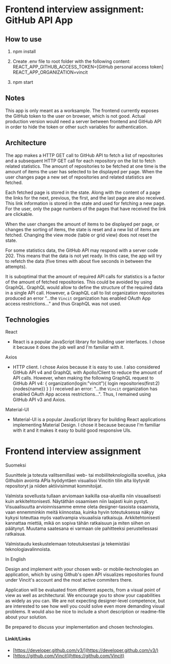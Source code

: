 # Frontend interview assignment: GitHub API App

## How to use

1. npm install

2. Create .env file to root folder with the following content:<br>
   REACT_APP_GITHUB_ACCESS_TOKEN=[GitHub personal access token]<br>
   REACT_APP_ORGANIZATION=vincit

3. npm start

## Notes
This app is only meant as a worksample. The frontend currently exposes the GitHub token to the user on browser, which is not good. Actual production version would need a server between frontend and GitHub API in order to hide the token or other such variables for authentication.

## Architecture

The app makes a HTTP GET call to GitHub API to fetch a list of repositories and a subsequent HTTP GET call for each repository on the list to fetch related statistics. The amount of repositories to be fetched at one time is the amount of items the user has selected to be displayed per page. When the user changes page a new set of repositories and related statistics are fetched.

Each fetched page is stored in the state. Along with the content of a page the links for the next, previous, the first, and the last page are also received. This link information is stored in the state and used for fetching a new page. For the user, only the page numbers of the pages that have received the link are clickable.

When the user changes the amount of items to be displayed per page, or changes the sorting of items, the state is reset and a new list of items are fetched. Changing the view mode (table or grid view) does not reset the state.

For some statistics data, the GitHub API may respond with a server code 202. This means that the data is not yet ready. In this case, the app will try to refetch the data (five times with about five seconds in between the attempts).

It is suboptimal that the amount of required API calls for statistics is a factor of the amount of fetched repositories. This could be avoided by using GraphQL. GraphQL would allow to define the structure of the required data in a single API call. However, a GraphQL call to list organization repositories produced an error "...the `Vincit` organization has enabled OAuth App access restrictions..." and thus GraphQL was not used.

## Technologies

React
- React is a popular JavaScript library for building user interfaces. I chose it because it does the job well and I'm familiar with it.

Axios
- HTTP client. I chose Axios because it is easy to use. I also considered GitHub API v4 and GraphQL with Apollo/Client to reduce the amount of API calls. However, when making the following GraphQL request to GitHub API v4:
  {
    organization(login:"vincit"){
      login
      repositories(first:2){nodes{name}}
    }
  }
  I received an error: "...the `Vincit` organization has enabled OAuth App access restrictions...". Thus, I remained using GitHub API v3 and Axios.

Material-UI
- Material-UI is a popular JavaScript library for building React applications implementing Material Design. I chose it because because I'm familiar with it and it makes it easy to build good responsive UIs.

# Frontend interview assignment

Suomeksi

Suunittele ja toteuta valitsemillasi web- tai mobiiliteknologioilla sovellus, joka Githubin avointa APIa hyödyntäen visualisoi Vincitin tilin alta löytyvät repositoryt ja niiden aktiivisimmat kommitoijat.

Valmista sovellusta tullaan arviomaan kaikilla osa-alueilla niin visuaalisesti kuin arkkitehtonisesti. Näytäthän osaamisen niin laajasti kuin pystyt. Visuaalisuutta arvioinnissamme emme oleta designer-tasoista osaamista, vaan ennemminkin meitä kiinnostaa, kuinka hyvin toteutuksessa näkyy kykysi toteuttaa myös vaativampia visuaalisia ratkaisuja. Arkkitehtonisesti kannattaa miettiä, mikä on sopiva tähän ratkaisuun ja miten siihen on päätynyt. Muutama saatesana ei varmaan ole pahitteeksi perustellessasi ratkaisua.

Valmistaudu keskustelemaan toteutuksestasi ja tekemistäsi teknologiavalinnoista.

In English

Design and implement with your chosen web- or mobile-technologies an application, which by using Github's open API visualizes repositories found under Vincit's account and the most active commiters there.

Application will be evaluated from different aspects, from a visual point of view as well as architectural. We encourage you to show your 
capabilities as widely as you can. We are not expecting designer-level competence, but are interested to see how well you could solve even more demanding visual problems. It would also be nice to include a short description or readme-file about your solution. 

Be prepared to discuss your implementation and chosen technologies.


#### Linkit/Links

* [https://developer.github.com/v3/](https://developer.github.com/v3/)
* [https://github.com/Vincit](https://github.com/Vincit)

